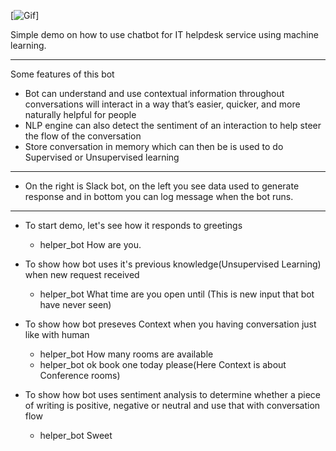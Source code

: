[![Gif](https://github.com/arpith-kp/BotUsageDemo/blob/master/BotUsa.gif)]

Simple demo on how to use chatbot for IT helpdesk service using machine learning.

--------------------------------------------------------------------------------
Some features of this bot 
* Bot can understand and use contextual information throughout conversations will interact in a way that’s easier, quicker, and more naturally helpful for people
* NLP engine can also detect the sentiment of an interaction to help steer the flow of the conversation
* Store conversation in memory which can then be is used to do Supervised or Unsupervised learning

--------------------------------------------------------------------------------
* On the right is Slack bot, on the left you see data used to generate response and in bottom you can log message when the bot runs.
--------------------------------------------------------------------------------

- To start demo, let's see how it responds to greetings 

    - helper_bot How are you.

- To show how bot uses it's previous knowledge(Unsupervised Learning) when new request received 

	- helper_bot What time are you open until (This is new input that bot have never seen)

- To show how bot preseves Context when you having conversation just like with human

    - helper_bot How many rooms are available
    - helper_bot ok book one today please(Here Context is about Conference rooms)

- To show how bot uses sentiment analysis to determine whether a piece of writing is positive, negative or neutral and use that with conversation flow
	- helper_bot Sweet


